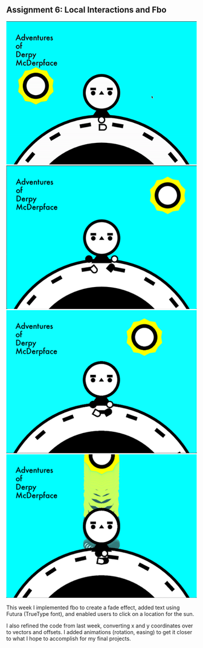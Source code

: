 ## Assignment 6: Local Interactions and Fbo ##

<img src="https://github.com/sycrus/openframeworks/blob/master/Assignment_6/img/derp.gif?raw=true" width=600>
<img src="https://github.com/sycrus/openframeworks/blob/master/Assignment_6/img/derp1.png?raw=true" width=600> <br>
<img src="https://github.com/sycrus/openframeworks/blob/master/Assignment_6/img/derp2.png?raw=true" width=600> <br>
<img src="https://github.com/sycrus/openframeworks/blob/master/Assignment_6/img/derp_fbo.png?raw=true" width=600> <br>

This week I implemented fbo to create a fade effect, added text using Futura (TrueType font), and enabled users to click on a location for the sun.

I also refined the code from last week, converting x and y coordinates over to vectors and offsets. I added animations (rotation, easing) to get it closer to what I hope to accomplish for my final projects.


